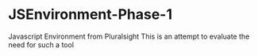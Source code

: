 # JSEnvironment-Phase-1
Javascript Environment from Pluralsight
This is an attempt to evaluate the need for such a tool
